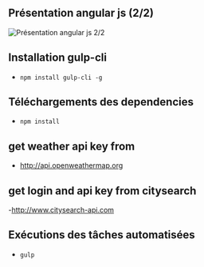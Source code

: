## Présentation angular js (2/2)

![Présentation angular js 2/2](https://angular.io/resources/images/logos/angular2/shield-with-beta.png)

## Installation gulp-cli
- `npm install gulp-cli -g`

## Téléchargements des dependencies
- `npm install`

## get weather api key from
- http://api.openweathermap.org

## get login and api key from citysearch
-http://www.citysearch-api.com

## Exécutions des tâches automatisées
- `gulp`